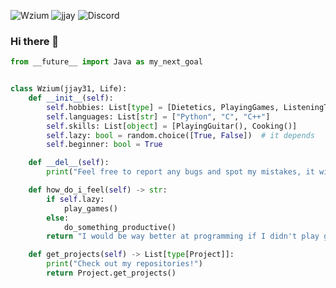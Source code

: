 ![Wzium](https://img.shields.io/badge/wzium-true-green) ![jjay](https://img.shields.io/badge/jjay-v3.1-blue) ![Discord](https://img.shields.io/badge/discord-jjay31%234857-%237289DA?logo=discord&logoColor=white)

### Hi there 👋
```python
from __future__ import Java as my_next_goal


class Wzium(jjay31, Life):
    def __init__(self):
        self.hobbies: List[type] = [Dietetics, PlayingGames, ListeningToMusic, Programming, Photography]
        self.languages: List[str] = ["Python", "C", "C++"]
        self.skills: List[object] = [PlayingGuitar(), Cooking()]
        self.lazy: bool = random.choice([True, False])  # it depends
        self.beginner: bool = True

    def __del__(self):
        print("Feel free to report any bugs and spot my mistakes, it will help me get better at coding!")

    def how_do_i_feel(self) -> str:
        if self.lazy:
            play_games()
        else:
            do_something_productive()
        return "I would be way better at programming if I didn't play games that much."

    def get_projects(self) -> List[type[Project]]:
        print("Check out my repositories!")
        return Project.get_projects()
```
